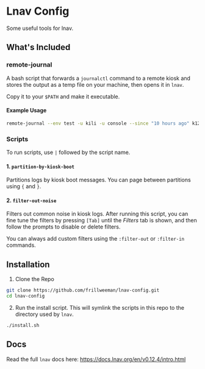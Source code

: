 # Lnav Config
Some useful tools for lnav.

## What's Included

### remote-journal
A bash script that forwards a `journalctl` command to a remote kiosk and stores the output as a temp file on your machine, then opens it in `lnav`.

Copy it to your `$PATH` and make it executable.

#### Example Usage
```sh
remote-journal --env test -u kili -u console --since "10 hours ago" k12334
```

### Scripts
To run scripts, use `|` followed by the script name.

#### 1. `partition-by-kiosk-boot`
Partitions logs by kiosk boot messages. You can page between partitions using `{` and `}`.

#### 2. `filter-out-noise`
Filters out common noise in kiosk logs. After running this script, you can fine tune the filters by pressing `[Tab]` until the *Filters* tab is shown, and then follow the prompts to disable or delete filters.

You can always add custom filters using the `:filter-out` or `:filter-in` commands.

## Installation
1. Clone the Repo
```sh
git clone https://github.com/frillweeman/lnav-config.git
cd lnav-config
```

2. Run the install script. This will symlink the scripts in this repo to the directory used by `lnav`.
```sh
./install.sh
```

## Docs
Read the full `lnav` docs here: https://docs.lnav.org/en/v0.12.4/intro.html
